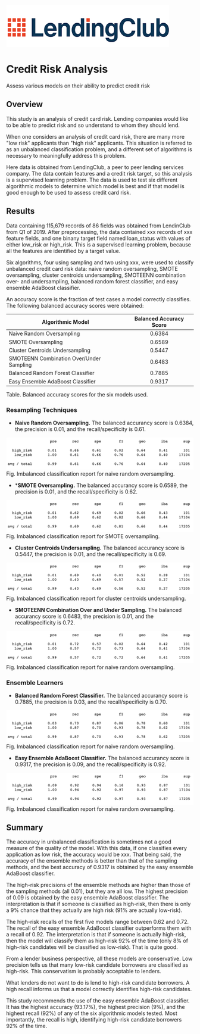 ![LendingClub Logo](./Resources/LendingClub_Logo.png)

# Credit Risk Analysis
Assess various models on their ability to predict credit risk

## Overview

This study is an analysis of credit card risk. Lending companies would like to be able to predict risk and so understand to whom they should lend.

When one considers an analysis of credit card risk, there are many more "low risk" applicants than "high risk" applicants. This situation is referred to as an unbalanced classification problem, and a different set of algorithms is necessary to meaningfully address this problem.

Here data is obtained from LendingClub, a peer to peer lending services company. The data contain features and a credit risk target, so this analysis is a supervised learning problem. The data is used to test six different algorithmic models to determine which model is best and if that model is good enough to be used to assess credit card risk.

## Results

Data containing 115,679 records of 86 fields was obtained from LendinClub from Q1 of 2019. After preprocessing, the data contained xxx records of xxx feature fields, and one binany target field named loan_status with values of either low_risk or high_risk. This is a supervised learning problem, because all the features are identified by a target value.

Six algorithms, four using sampling and two using xxx, were used to classify unbalanced credit card risk data: naive random oversampling, SMOTE oversampling, cluster centroids undersampling, SMOTEENN combination over- and undersampling, balanced random forest classifier, and easy ensemble AdaBoost classifier.

An accuracy score is the fraction of test cases a model correctly classifies. The following balanced accuracy scores were obtained:

| Algorithmic Model | Balanced Accuracy Score |
| --- | :---: |
| Naive Random Oversampling | 0.6384 |
| SMOTE Oversampling | 0.6589 |
| Cluster Centroids Undersampling | 0.5447 |
| SMOTEENN Combination Over/Under Sampling | 0.6483 |
| Balanced Random Forest Classifier | 0.7885 |
| Easy Ensemble AdaBoost Classifier | 0.9317 |
Table. Balanced accuracy scores for the six models used.

### Resampling Techniques

- **Naive Random Oversampling.** The balanced accurancy score is 0.6384, the precision is 0.01, and the recall/specificity is 0.61.

![Naive Random Oversampling](./Resources/Naive_Random_Oversampling.png)
Fig. Imbalanced classification report for naive random oversampling.

- ***SMOTE Oversampling.** The balanced accurancy score is 0.6589, the precision is 0.01, and the recall/specificity is 0.62.

![SMOTE Oversampling](./Resources/SMOTE_Oversampling.png)
Fig. Imbalanced classification report for SMOTE oversampling.

- **Cluster Centroids Undersampling.** The balanced accurancy score is 0.5447, the precision is 0.01, and the recall/specificity is 0.69.

![Cluster Centroids Undersampling](./Resources/ClusterCentroids.png)
Fig. Imbalanced classification report for cluster centroids undersampling.

- **SMOTEENN Combination Over and Under Sampling.** The balanced accurancy score is 0.6483, the precision is 0.01, and the recall/specificity is 0.72.

![SMOTEENN Combination Over/Under Sampling](./Resources/SMOTEENN.png)
Fig. Imbalanced classification report for naive random oversampling.

### Ensemble Learners

- **Balanced Random Forest Classifier.** The balanced accurancy score is 0.7885, the precision is 0.03, and the recall/specificity is 0.70.

![Balanced Random Forest Classifier](./Resources/Balanced_Random_Forest_Classifier.png)
Fig. Imbalanced classification report for naive random oversampling.

- **Easy Ensemble AdaBoost Classifier.** The balanced accurancy score is 0.9317, the precision is 0.09, and the recall/specificity is 0.92.

![Easy Ensemble AdaBoost Classifier](./Resources/Easy_Ensemble_AdaBoost_Classifier.png)
Fig. Imbalanced classification report for naive random oversampling.


## Summary

The accuracy in unbalanced classification is sometimes not a good measure of the quality of the model. With this data, if one classifies every application as low risk, the accuracy would be xxx. That being said, the accuracy of the ensemble methods is better than that of the sampling methods, and the best accuracy of 0.9317 is obtained by the easy ensemble AdaBoost classifier.

The high-risk precisions of the ensemble methods are higher than those of the sampling methods (all 0.01), but they are all low. The highest precision of 0.09 is obtained by the easy ensemble AdaBoost classifier. The interpretation is that if someone is classified as high-risk, then there is only a 9% chance that they actually are high risk (91% are actually low-risk).

The high-risk recalls of the first five models range between 0.62 and 0.72. The recall of the easy ensemble AdaBoost classifier outperforms them with a recall of 0.92. The interpretation is that if someone is actually high-risk, then the model will classify them as high-risk 92% of the time (only 8% of high-risk candidates will be classified as low-risk). That is quite good.

From a lender business perspective, all these models are conservative. Low precision tells us that many low-risk candidate borrowers are classified as high-risk. This conservatism is probably acceptable to lenders.

What lenders do not want to do is lend to high-risk candidate borrowers. A high recall informs us that a model correctly identifies high-risk candidates.

This study recommends the use of the easy ensemble AdaBoost classifier. It has the highest accuracy (93.17%), the highest precision (9%), and the highest recall (92%) of any of the six algorithmic models tested. Most importantly, the recall is high, identifying high-risk candidate borrowers 92% of the time. 